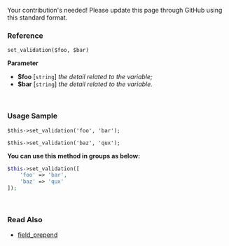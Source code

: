 Your contribution's needed!
Please update this page through GitHub using this standard format.

### Reference
`set_validation($foo, $bar)`

**Parameter**
* **$foo** [`string`] *the detail related to the variable;*
* **$bar** [`string`] *the detail related to the variable.*

&nbsp;

### Usage Sample
`$this->set_validation('foo', 'bar');`

`$this->set_validation('baz', 'qux');`

**You can use this method in groups as below:**
```php
$this->set_validation([
    'foo' => 'bar',
    'baz' => 'qux'
]);
```

&nbsp;

### Read Also
* [field_prepend](./field_prepend)
